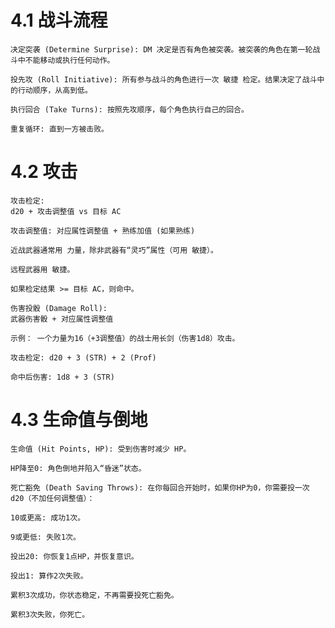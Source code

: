 # 4.1 战斗流程

    决定突袭 (Determine Surprise): DM 决定是否有角色被突袭。被突袭的角色在第一轮战斗中不能移动或执行任何动作。

    投先攻 (Roll Initiative): 所有参与战斗的角色进行一次 敏捷 检定。结果决定了战斗中的行动顺序，从高到低。

    执行回合 (Take Turns): 按照先攻顺序，每个角色执行自己的回合。

    重复循环: 直到一方被击败。

# 4.2 攻击
    
    攻击检定:
    d20 + 攻击调整值 vs 目标 AC

    攻击调整值: 对应属性调整值 + 熟练加值 (如果熟练)

    近战武器通常用 力量，除非武器有“灵巧”属性（可用 敏捷）。

    远程武器用 敏捷。

    如果检定结果 >= 目标 AC，则命中。

    伤害投骰 (Damage Roll):
    武器伤害骰 + 对应属性调整值

    示例： 一个力量为16（+3调整值）的战士用长剑（伤害1d8）攻击。

    攻击检定: d20 + 3 (STR) + 2 (Prof)

    命中后伤害: 1d8 + 3 (STR)

# 4.3 生命值与倒地
    
    生命值 (Hit Points, HP): 受到伤害时减少 HP。

    HP降至0: 角色倒地并陷入“昏迷”状态。

    死亡豁免 (Death Saving Throws): 在你每回合开始时，如果你HP为0，你需要投一次 d20（不加任何调整值）：

    10或更高: 成功1次。

    9或更低: 失败1次。

    投出20: 你恢复1点HP，并恢复意识。

    投出1: 算作2次失败。

    累积3次成功，你状态稳定，不再需要投死亡豁免。

    累积3次失败，你死亡。